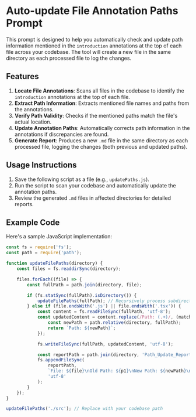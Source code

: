 # Auto-update File Annotation Paths Prompt

This prompt is designed to help you automatically check and update path information mentioned in the `introduction` annotations at the top of each file across your codebase. The tool will create a new file in the same directory as each processed file to log the changes.

## Features
1. **Locate File Annotations**: Scans all files in the codebase to identify the `introduction` annotations at the top of each file.
2. **Extract Path Information**: Extracts mentioned file names and paths from the annotations.
3. **Verify Path Validity**: Checks if the mentioned paths match the file's actual location.
4. **Update Annotation Paths**: Automatically corrects path information in the annotations if discrepancies are found.
5. **Generate Report**: Produces a new `.md` file in the same directory as each processed file, logging the changes (both previous and updated paths).

## Usage Instructions
1. Save the following script as a file (e.g., `updatePaths.js`).
2. Run the script to scan your codebase and automatically update the annotation paths.
3. Review the generated `.md` files in affected directories for detailed reports.

## Example Code
Here's a sample JavaScript implementation:

```javascript
const fs = require('fs');
const path = require('path');

function updateFilePaths(directory) {
    const files = fs.readdirSync(directory);

    files.forEach((file) => {
        const fullPath = path.join(directory, file);

        if (fs.statSync(fullPath).isDirectory()) {
            updateFilePaths(fullPath); // Recursively process subdirectories
        } else if (file.endsWith('.js') || file.endsWith('.tsx')) {
            const content = fs.readFileSync(fullPath, 'utf-8');
            const updatedContent = content.replace(/Path: (.+)/, (match, p1) => {
                const newPath = path.relative(directory, fullPath);
                return `Path: ${newPath}`;
            });

            fs.writeFileSync(fullPath, updatedContent, 'utf-8');

            const reportPath = path.join(directory, 'Path_Update_Report.md');
            fs.appendFileSync(
                reportPath,
                `File: ${file}\nOld Path: ${p1}\nNew Path: ${newPath}\n\n`,
                'utf-8'
            );
        }
    });
}

updateFilePaths('./src'); // Replace with your codebase path
```